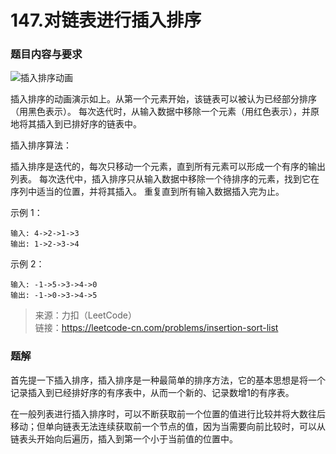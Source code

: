 # 147.对链表进行插入排序

### 题目内容与要求

![插入排序动画](https://upload.wikimedia.org/wikipedia/commons/0/0f/Insertion-sort-example-300px.gif)

插入排序的动画演示如上。从第一个元素开始，该链表可以被认为已经部分排序（用黑色表示）。
每次迭代时，从输入数据中移除一个元素（用红色表示），并原地将其插入到已排好序的链表中。

插入排序算法：

插入排序是迭代的，每次只移动一个元素，直到所有元素可以形成一个有序的输出列表。
每次迭代中，插入排序只从输入数据中移除一个待排序的元素，找到它在序列中适当的位置，并将其插入。
重复直到所有输入数据插入完为止。

示例 1：
```
输入: 4->2->1->3
输出: 1->2->3->4
```

示例 2：
```
输入: -1->5->3->4->0
输出: -1->0->3->4->5
```

> 来源：力扣（LeetCode）\
链接：https://leetcode-cn.com/problems/insertion-sort-list

### 题解

首先提一下插入排序，插入排序是一种最简单的排序方法，它的基本思想是将一个记录插入到已经排好序的有序表中，从而一个新的、记录数增1的有序表。

在一般列表进行插入排序时，可以不断获取前一个位置的值进行比较并将大数往后移动；但单向链表无法连续获取前一个节点的值，因为当需要向前比较时，可以从链表头开始向后遍历，插入到第一个小于当前值的位置中。


